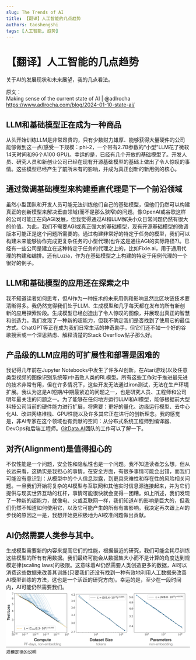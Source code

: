 ```yaml
---
slug: The Trends of AI
title: 【翻译】人工智能的几点趋势
authors: taoshengshi
tags: [人工智能, 趋势]
---
```


# 【翻译】人工智能的几点趋势
关于AI的发展现状和未来展望，我的几点看法。

原文：     
Making sense of the current state of AI | @adlrocha
https://www.adlrocha.com/blog/2024-01-10-state-ai/

## LLM和基础模型正在成为一种商品
从头开始训练LLM是非常昂贵的，只有少数财力雄厚、能够获得大量硬件的公司能够做到这一点(感受一下规模：phi-2，一个带有2.7B参数的“小型”LLM花了微软14天时间和96个A100 GPU)。幸运的是，已经有几个开放的基础模型了。开发人员、研究人员和新创业公司已经在现有开源基础模型的基础上做出了令人惊叹的事情。这些模型已经产生了前所未有的影响，并成为真正创新的新用例的核心。

## 通过微调基础模型来构建垂直代理是下一个前沿领域
虽然小型团队和开发人员可能无法训练他们自己的基础模型，但他们仍然可以构建真正的创新模型来解决垂直领域(而不是那么狭窄)的问题。像OpenAI或谷歌这样的公司可能正在向AGI发展，但我觉得通过AI和LLM解决小众日常问题仍然有很大的价值。为此，我们不需要AGI或真正强大的基础模型，现有开源基础模型的微调版本可能正是这个问题所需要的。通过构建非常好的特定于任务的模型，我们可以构建未来能够协作完成更复杂任务的小型代理(也许这是通往AGI的实际路径?)。已经有一些公司是建立在这种特定于任务的代理之上的，比如Fixie.ai，用于通用代理的构建和编排。还有Luzia，作为在基础模型之上构建的特定于用例代理的一个很好的例子。

## LLM和基础模型的应用还在探索之中
我不知道读者如何思考，但AI作为一种技术的未来用例和影响显然比区块链技术要清晰得多。我仍然觉得我们处于LLM、生成模型和几乎每天都在发布的所有新创新的应用探索阶段。生成模型已经创造出了令人惊叹的图像，并展现出真正的智慧和创造力。我们发现了一种新的超能力，但我不确定我们是否找到了使用它的最佳方式。ChatGPT等正在成为我们日常生活的神奇助手，但它们还不如一个好的谷歌搜索或一个深思熟虑、解释清楚的Stack Overflow帖子那么好。

## 产品级的LLM应用的可扩展性和部署是困难的
我记得几年前在Jupyter Notebooks中发生了许多AI创新。在Atari游戏(以及任意类型视频的图像识别系统等)中击败人类的RL模型。所有这些工作对于推进最先进的技术非常有用，但在许多情况下，这些开发无法通过iron测试，无法在生产环境扩展。我认为这是AI短期/中期最紧迫的问题之一，也是研究人员、工程师和公司明年最关注的问题之一。为了能够在任何地方运行LLM和AI模型，能够根据前大型科技公司当前的硬件能力进行扩展，将需要：更好的量化、边缘运行模型、去中心化AI、改进网络堆栈、GPU性能以及许多其它正在进行的创新理念。我的感觉是，非AI专家在这个领域也有贡献的空间：从分布式系统工程师到编译器、DevOps和后端工程师。[GitData.AI](https://gitdata.ai)团队的工作可以了解一下。

## 对齐(Alignment)是值得担心的
不仅性能是一个问题，安全性和隐私性也是一个问题。我不知道读者怎么想，但从长远来看，这确实是我担心的事情。在安全方面，有很多事情可能会出错，而我们可能没有意识到：从模型中的个人信息泄露，到更具灾难性和存在性的风险相关问题。一旦我们开始将复杂的AI模型与互联网和其他实时信息源连接起来，并为它们提供与现实世界互动的杠杆，事情可能很快就会变得一团糟。如上所述，我们发现了一种新的超能力，就像电、火或互联网一样，我们知道AI的影响是巨大的，但我们仍然不知道如何使用它，以及它可能产生的所有有害影响。我决定再次跟上AI的步伐的原因之一是，我想开始更积极地为AI校准问题做出贡献。

## AI仍然需要人类参与其中。
生成模型需要新的内容来提高它们的性能，根据最近的研究，我们可能会耗尽训练这些模型的所有有用数据。我们最终可能会从数据集大小而不是计算的角度达到规模定律(scaling laws)的极限。这意味着AI仍然需要人类创造更多的数据，AI可以消费这些数据来改善其训练(只要我们还没有找到一种有效地利用人工数据来改善AI模型训练的方法，这也是一个活跃的研究方向)。幸运的是，至少在一段时间内，AI可能仍然需要我们。
![](./img/scaling-laws.png)
`规模定律的说明`

